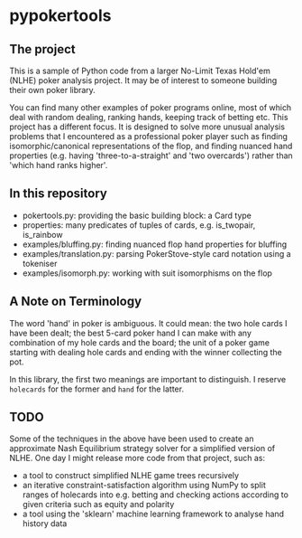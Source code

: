 # pypokertools

## The project

This is a sample of Python code from a larger No-Limit Texas Hold'em (NLHE)
poker analysis project. It may be of interest to someone building their own
poker library.

You can find many other examples of poker programs online, most of which deal
with random dealing, ranking hands, keeping track of betting etc. This project
has a different focus. It is designed to solve more unusual analysis problems
that I encountered as a professional poker player such as finding
isomorphic/canonical representations of the flop, and finding nuanced hand
properties (e.g. having 'three-to-a-straight' and 'two overcards') rather than
'which hand ranks higher'.

## In this repository

- pokertools.py: providing the basic building block: a Card type
- properties: many predicates of tuples of cards, e.g. is_twopair, is_rainbow
- examples/bluffing.py: finding nuanced flop hand properties for bluffing
- examples/translation.py: parsing PokerStove-style card notation using a tokeniser
- examples/isomorph.py: working with suit isomorphisms on the flop

## A Note on Terminology

The word 'hand' in poker is ambiguous. It could mean: the two hole cards I have
been dealt; the best 5-card poker hand I can make with any combination of my
hole cards and the board; the unit of a poker game starting with dealing hole
cards and ending with the winner collecting the pot.

In this library, the first two meanings are important to distinguish. I reserve
`holecards` for the former and `hand` for the latter.

## TODO

Some of the techniques in the above have been used to create an approximate
Nash Equilibrium strategy solver for a simplified version of NLHE. One day I
might release more code from that project, such as:

- a tool to construct simplified NLHE game trees recursively
- an iterative constraint-satisfaction algorithm using NumPy to split ranges
of holecards into e.g. betting and checking actions according to given criteria
such as equity and polarity
- a tool using the 'sklearn' machine learning framework to analyse hand
history data
